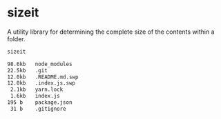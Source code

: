 # sizeit

A utility library for determining the complete size of the
contents within a folder.


```bash
sizeit

98.6kb   node_modules
22.5kb   .git
12.0kb   .README.md.swp
12.0kb   .index.js.swp
 2.1kb   yarn.lock
 1.6kb   index.js
195 b    package.json
 31 b    .gitignore
```
